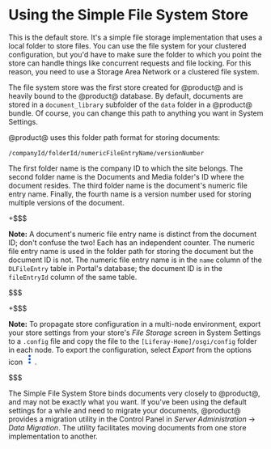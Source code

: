 # Using the Simple File System Store [](id=using-the-simple-file-system-store)

This is the default store. It's a simple file storage implementation that uses a
local folder to store files. You can use the file system for your clustered
configuration, but you'd have to make sure the folder to which you point the
store can handle things like concurrent requests and file locking. For this
reason, you need to use a Storage Area Network or a clustered file system.

The file system store was the first store created for @product@ and is heavily
bound to the @product@ database. By default, documents are stored in a
`document_library` subfolder of the `data` folder in a @product@ bundle. Of
course, you can change this path to anything you want in System Settings. 

@product@ uses this folder path format for storing documents:

    /companyId/folderId/numericFileEntryName/versionNumber

The first folder name is the company ID to which the site belongs. The second
folder name is the  Documents and Media folder's ID where the document resides.
The third folder name is the document's numeric file entry name. Finally, the
fourth name is a version number used for storing multiple versions of the
document.

+$$$

**Note:** A document's numeric file entry name is distinct from the document ID;
don't confuse the two! Each has an independent counter. The numeric file entry
name is used in the folder path for storing the document but the document ID is
not. The numeric file entry name is in the `name` column of the `DLFileEntry`
table in Portal's database; the document ID is in the `fileEntryId` column of
the same table.

$$$

+$$$

**Note:** To propagate store configuration in a multi-node environment, export
your store settings from your store's *File Storage* screen in System Settings
to a `.config` file and copy the file to the `[Liferay-Home]/osgi/config` folder
in each node. To export the configuration, select *Export* from the options icon
![Options](../../../images/icon-options.png).

$$$

The Simple File System Store binds documents very closely to @product@, and may
not be exactly what you want. If you've been using the default settings for a
while and need to migrate your documents, @product@ provides a migration utility
in the Control Panel in *Server Administration* &rarr; *Data Migration*. The
utility facilitates moving documents from one store implementation to another. 
